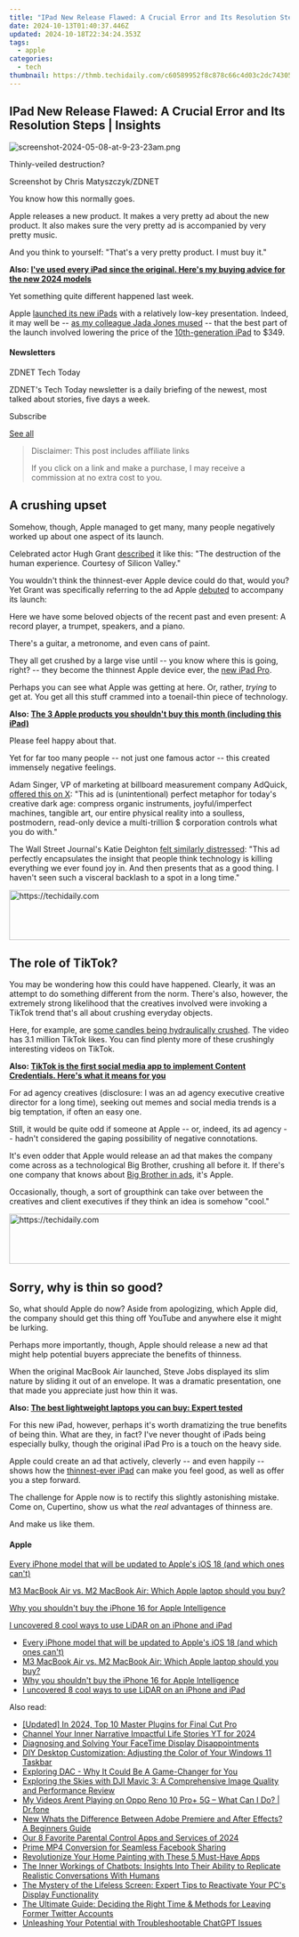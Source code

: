 ```yaml
---
title: "IPad New Release Flawed: A Crucial Error and Its Resolution Steps | Insights From ZDNet"
date: 2024-10-13T01:40:37.446Z
updated: 2024-10-18T22:34:24.353Z
tags:
  - apple
categories:
  - tech
thumbnail: https://thmb.techidaily.com/c60589952f8c878c66c4d03c2dc7430570638a52b8139e832f43c3d01160d93d.png
---
```


## IPad New Release Flawed: A Crucial Error and Its Resolution Steps | Insights

![screenshot-2024-05-08-at-9-23-23am.png](https://www.zdnet.com/a/img/resize/a87c93cae91067ca2f9338387d82058f677b585c/2024/05/08/6f079ad3-c04e-4d56-9278-a47a7c527fe0/screenshot-2024-05-08-at-9-23-23am.png?auto=webp&width=1280)

Thinly-veiled destruction?

Screenshot by Chris Matyszczyk/ZDNET

You know how this normally goes.

Apple releases a new product. It makes a very pretty ad about the new product. It also makes sure the very pretty ad is accompanied by very pretty music.

And you think to yourself: "That's a very pretty product. I must buy it." 

**Also: [I've used every iPad since the original. Here's my buying advice for the new 2024 models](https://www.zdnet.com/article/ipad-pro-2024-oled-m4-buying-advice/)**

Yet something quite different happened last week. 

Apple [launched its new iPads](https://www.zdnet.com/article/ipad-pro-2024-oled-m4-buying-advice/) with a relatively low-key presentation. Indeed, it may well be -- [as my colleague Jada Jones mused](https://www.zdnet.com/article/this-349-ipad-was-secretly-the-best-announcement-during-the-apple-event/) \-- that the best part of the launch involved lowering the price of the [10th-generation iPad](https://apple.sjv.io/c/159047/435031/7613?&sharedid=zdnet&partnerpropertyid=1980086&u=https%3A%2F%2Fwww.apple.com%2Fshop%2Fbuy-ipad%2Fipad&subId1=zd-%5F%5FCOM%5FCLICK%5FID%5F%5F-dtp) to $349.

#### Newsletters

ZDNET Tech Today

ZDNET's Tech Today newsletter is a daily briefing of the newest, most talked about stories, five days a week.

 Subscribe

[See all](https://www.zdnet.com/newsletters/)

>  Disclaimer: This post includes affiliate links
>
>  If you click on a link and make a purchase, I may receive a commission at no extra cost to you.
>

## A crushing upset

Somehow, though, Apple managed to get many, many people negatively worked up about one aspect of its launch.

Celebrated actor Hugh Grant [described](https://twitter.com/hackedoffhugh/status/1788183871504204257?s=43&t=1QeKgm6aFAVhMUF6f9rEKA) it like this: "The destruction of the human experience. Courtesy of Silicon Valley."

You wouldn't think the thinnest-ever Apple device could do that, would you? Yet Grant was specifically referring to the ad Apple [debuted](https://www.youtube.com/watch?v=ntjkwIXWtrc) to accompany its launch:

Here we have some beloved objects of the recent past and even present: A record player, a trumpet, speakers, and a piano.

There's a guitar, a metronome, and even cans of paint.

They all get crushed by a large vise until -- you know where this is going, right? -- they become the thinnest Apple device ever, the [new iPad Pro](https://www.zdnet.com/article/ipad-pro-2024-vs-ipad-pro-2022/).

Perhaps you can see what Apple was getting at here. Or, rather, _trying_ to get at. You get all this stuff crammed into a toenail-thin piece of technology.

**Also: [The 3 Apple products you shouldn't buy this month (including this iPad)](https://www.zdnet.com/article/the-3-apple-products-you-shouldnt-buy-this-month-including-this-ipad/)**

Please feel happy about that.

Yet for far too many people -- not just one famous actor -- this created immensely negative feelings. 

Adam Singer, VP of marketing at billboard measurement company AdQuick, [offered this on X](https://twitter.com/adamsinger/status/1788187760718655515): "This ad is (unintentional) perfect metaphor for today's creative dark age: compress organic instruments, joyful/imperfect machines, tangible art, our entire physical reality into a soulless, postmodern, read-only device a multi-trillion $ corporation controls what you do with."

The Wall Street Journal's Katie Deighton [felt similarly distressed](https://twitter.com/dollydeighton/status/1788176047134876101?s=43&t=1QeKgm6aFAVhMUF6f9rEKA): "This ad perfectly encapsulates the insight that people think technology is killing everything we ever found joy in. And then presents that as a good thing. I haven't seen such a visceral backlash to a spot in a long time."

<!-- affiliate ads begin -->
<a href="https://aligracehair.sjv.io/c/5597632/1880944/19272" target="_top" id="1880944">
  <img src="//a.impactradius-go.com/display-ad/19272-1880944" border="0" alt="https://techidaily.com" width="728" height="90"/>
</a>
<img height="0" width="0" src="https://aligracehair.sjv.io/i/5597632/1880944/19272" style="position:absolute;visibility:hidden;" border="0" />
<!-- affiliate ads end -->

## The role of TikTok?

You may be wondering how this could have happened. Clearly, it was an attempt to do something different from the norm. There's also, however, the extremely strong likelihood that the creatives involved were invoking a TikTok trend that's all about crushing everyday objects.

Here, for example, are [some candles being hydraulically crushed](https://www.tiktok.com/@hpc%5Fofficial/video/7195498273916980485). The video has 3.1 million TikTok likes. You can find plenty more of these crushingly interesting videos on TikTok.

**Also: [TikTok is the first social media app to implement Content Credentials. Here's what it means for you](https://www.zdnet.com/article/tiktok-is-the-first-social-media-platform-to-implement-content-credentials-heres-what-it-means-for-you/)**

For ad agency creatives (disclosure: I was an ad agency executive creative director for a long time), seeking out memes and social media trends is a big temptation, if often an easy one. 

Still, it would be quite odd if someone at Apple -- or, indeed, its ad agency -- hadn't considered the gaping possibility of negative connotations.

It's even odder that Apple would release an ad that makes the company come across as a technological Big Brother, crushing all before it. If there's one company that knows about [Big Brother in ads](https://www.youtube.com/watch?v=VtvjbmoDx-I), it's Apple.

Occasionally, though, a sort of groupthink can take over between the creatives and client executives if they think an idea is somehow "cool."

<!-- affiliate ads begin -->
<a href="https://oneplusfr.sjv.io/c/5597632/1622438/14044" target="_top" id="1622438">
  <img src="//a.impactradius-go.com/display-ad/14044-1622438" border="0" alt="https://techidaily.com" width="728" height="90"/>
</a>
<img height="0" width="0" src="https://oneplusfr.sjv.io/i/5597632/1622438/14044" style="position:absolute;visibility:hidden;" border="0" />
<!-- affiliate ads end -->

## Sorry, why is thin so good?

So, what should Apple do now? Aside from apologizing, which Apple did, the company should get this thing off YouTube and anywhere else it might be lurking.

Perhaps more importantly, though, Apple should release a new ad that might help potential buyers appreciate the benefits of thinness. 

When the original MacBook Air launched, Steve Jobs displayed its slim nature by sliding it out of an envelope. It was a dramatic presentation, one that made you appreciate just how thin it was.

**Also: [The best lightweight laptops you can buy: Expert tested](https://www.zdnet.com/article/best-lightweight-laptops/)**

For this new iPad, however, perhaps it's worth dramatizing the true benefits of being thin. What are they, in fact? I've never thought of iPads being especially bulky, though the original iPad Pro is a touch on the heavy side.

Apple could create an ad that actively, cleverly -- and even happily -- shows how the [thinnest-ever iPad](https://www.zdnet.com/article/everything-apple-unveiled-at-its-let-loose-event-ipad-pro-air-pencil-m4-and-more/) can make you feel good, as well as offer you a step forward.

The challenge for Apple now is to rectify this slightly astonishing mistake. Come on, Cupertino, show us what the _real_ advantages of thinness are.

And make us like them.

#### Apple

[Every iPhone model that will be updated to Apple's iOS 18 (and which ones can't)](https://www.zdnet.com/article/every-iphone-model-compatible-with-apples-ios-18-and-which-ones-arent/ "Every iPhone model that will be updated to Apple's iOS 18 (and which ones can't)")

[M3 MacBook Air vs. M2 MacBook Air: Which Apple laptop should you buy?](https://www.zdnet.com/article/m3-macbook-air-vs-m2-macbook-air/ "M3 MacBook Air vs. M2 MacBook Air: Which Apple laptop should you buy?")

[Why you shouldn't buy the iPhone 16 for Apple Intelligence](https://www.zdnet.com/article/why-you-shouldnt-buy-the-iphone-16-for-apple-intelligence/ "Why you shouldn't buy the iPhone 16 for Apple Intelligence")

[I uncovered 8 cool ways to use LiDAR on an iPhone and iPad](https://www.zdnet.com/article/i-uncovered-8-cool-ways-to-use-lidar-on-an-iphone-and-ipad/ "I uncovered 8 cool ways to use LiDAR on an iPhone and iPad")

* [Every iPhone model that will be updated to Apple's iOS 18 (and which ones can't)](https://www.zdnet.com/article/every-iphone-model-compatible-with-apples-ios-18-and-which-ones-arent/ "Every iPhone model that will be updated to Apple's iOS 18 (and which ones can't)")
* [M3 MacBook Air vs. M2 MacBook Air: Which Apple laptop should you buy?](https://www.zdnet.com/article/m3-macbook-air-vs-m2-macbook-air/ "M3 MacBook Air vs. M2 MacBook Air: Which Apple laptop should you buy?")
* [Why you shouldn't buy the iPhone 16 for Apple Intelligence](https://www.zdnet.com/article/why-you-shouldnt-buy-the-iphone-16-for-apple-intelligence/ "Why you shouldn't buy the iPhone 16 for Apple Intelligence")
* [I uncovered 8 cool ways to use LiDAR on an iPhone and iPad](https://www.zdnet.com/article/i-uncovered-8-cool-ways-to-use-lidar-on-an-iphone-and-ipad/ "I uncovered 8 cool ways to use LiDAR on an iPhone and iPad")

<ins class="adsbygoogle"
     style="display:block"
     data-ad-format="autorelaxed"
     data-ad-client="ca-pub-7571918770474297"
     data-ad-slot="1223367746"></ins>

<ins class="adsbygoogle"
     style="display:block"
     data-ad-client="ca-pub-7571918770474297"
     data-ad-slot="8358498916"
     data-ad-format="auto"
     data-full-width-responsive="true"></ins>

<span class="atpl-alsoreadstyle">Also read:</span>
<div><ul>
<li><a href="https://article-knowledge.techidaily.com/updated-in-2024-top-10-master-plugins-for-final-cut-pro/"><u>[Updated] In 2024, Top 10 Master Plugins for Final Cut Pro</u></a></li>
<li><a href="https://youtube-zero.techidaily.com/el-your-inner-narrative-impactful-life-stories-yt-for-2024/"><u>Channel Your Inner Narrative Impactful Life Stories YT for 2024</u></a></li>
<li><a href="https://tech-renaissance.techidaily.com/diagnosing-and-solving-your-facetime-display-disappointments/"><u>Diagnosing and Solving Your FaceTime Display Disappointments</u></a></li>
<li><a href="https://tech-renaissance.techidaily.com/diy-desktop-customization-adjusting-the-color-of-your-windows-11-taskbar/"><u>DIY Desktop Customization: Adjusting the Color of Your Windows 11 Taskbar</u></a></li>
<li><a href="https://tech-renaissance.techidaily.com/exploring-dac-why-it-could-be-a-game-changer-for-you/"><u>Exploring DAC - Why It Could Be A Game-Changer for You</u></a></li>
<li><a href="https://buynow-marvelous.techidaily.com/exploring-the-skies-with-dji-mavic-3-a-comprehensive-image-quality-and-performance-review/"><u>Exploring the Skies with DJI Mavic 3: A Comprehensive Image Quality and Performance Review</u></a></li>
<li><a href="https://howto.techidaily.com/my-videos-arent-playing-on-oppo-reno-10-proplus-5g-what-can-i-do-drfone-by-drfone-fix-android-problems-fix-android-problems/"><u>My Videos Arent Playing on Oppo Reno 10 Pro+ 5G – What Can I Do? | Dr.fone</u></a></li>
<li><a href="https://video-content-creator.techidaily.com/new-whats-the-difference-between-adobe-premiere-and-after-effects-a-beginners-guide/"><u>New Whats the Difference Between Adobe Premiere and After Effects? A Beginners Guide</u></a></li>
<li><a href="https://tech-renaissance.techidaily.com/our-8-favorite-parental-control-apps-and-services-of-2024/"><u>Our 8 Favorite Parental Control Apps and Services of 2024</u></a></li>
<li><a href="https://facebook-video-recording.techidaily.com/prime-mp4-conversion-for-seamless-facebook-sharing/"><u>Prime MP4 Conversion for Seamless Facebook Sharing</u></a></li>
<li><a href="https://tech-renaissance.techidaily.com/revolutionize-your-home-painting-with-these-5-must-have-apps/"><u>Revolutionize Your Home Painting with These 5 Must-Have Apps</u></a></li>
<li><a href="https://tech-revival.techidaily.com/the-inner-workings-of-chatbots-insights-into-their-ability-to-replicate-realistic-conversations-with-humans/"><u>The Inner Workings of Chatbots: Insights Into Their Ability to Replicate Realistic Conversations With Humans</u></a></li>
<li><a href="https://tech-renaissance.techidaily.com/the-mystery-of-the-lifeless-screen-expert-tips-to-reactivate-your-pcs-display-functionality/"><u>The Mystery of the Lifeless Screen: Expert Tips to Reactivate Your PC's Display Functionality</u></a></li>
<li><a href="https://tech-renaissance.techidaily.com/the-ultimate-guide-deciding-the-right-time-and-methods-for-leaving-former-twitter-accounts/"><u>The Ultimate Guide: Deciding the Right Time & Methods for Leaving Former Twitter Accounts</u></a></li>
<li><a href="https://tech-savvy.techidaily.com/unleashing-your-potential-with-troubleshootable-chatgpt-issues/"><u>Unleashing Your Potential with Troubleshootable ChatGPT Issues</u></a></li>
</ul></div>


